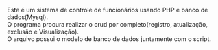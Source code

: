 Este é um sistema de controle de funcionários usando PHP e banco de dados(Mysql). <br>
O programa procura realizar o crud por completo(registro, atualização, exclusão e Visualização). <br>
O arquivo possui o modelo de banco de dados juntamente com o script.

